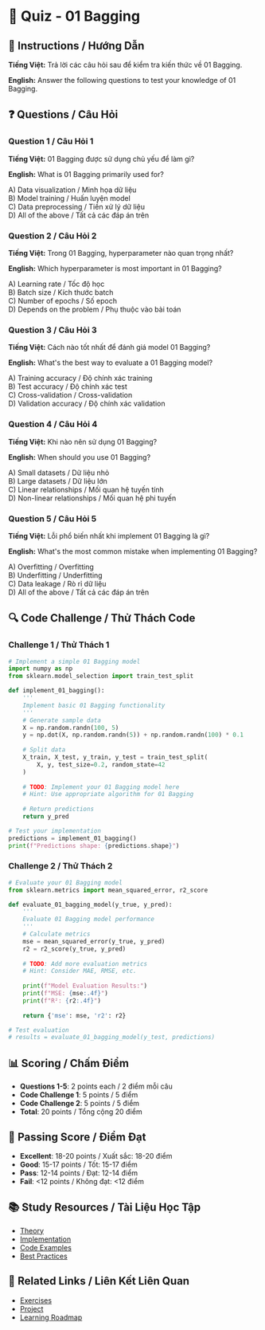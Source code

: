 # 🧠 Quiz - 01 Bagging

## 📝 Instructions / Hướng Dẫn

**Tiếng Việt:** Trả lời các câu hỏi sau để kiểm tra kiến thức về 01 Bagging.

**English:** Answer the following questions to test your knowledge of 01 Bagging.

## ❓ Questions / Câu Hỏi

### Question 1 / Câu Hỏi 1
**Tiếng Việt:** 01 Bagging được sử dụng chủ yếu để làm gì?

**English:** What is 01 Bagging primarily used for?

A) Data visualization / Minh họa dữ liệu  
B) Model training / Huấn luyện model  
C) Data preprocessing / Tiền xử lý dữ liệu  
D) All of the above / Tất cả các đáp án trên

### Question 2 / Câu Hỏi 2
**Tiếng Việt:** Trong 01 Bagging, hyperparameter nào quan trọng nhất?

**English:** Which hyperparameter is most important in 01 Bagging?

A) Learning rate / Tốc độ học  
B) Batch size / Kích thước batch  
C) Number of epochs / Số epoch  
D) Depends on the problem / Phụ thuộc vào bài toán

### Question 3 / Câu Hỏi 3
**Tiếng Việt:** Cách nào tốt nhất để đánh giá model 01 Bagging?

**English:** What's the best way to evaluate a 01 Bagging model?

A) Training accuracy / Độ chính xác training  
B) Test accuracy / Độ chính xác test  
C) Cross-validation / Cross-validation  
D) Validation accuracy / Độ chính xác validation

### Question 4 / Câu Hỏi 4
**Tiếng Việt:** Khi nào nên sử dụng 01 Bagging?

**English:** When should you use 01 Bagging?

A) Small datasets / Dữ liệu nhỏ  
B) Large datasets / Dữ liệu lớn  
C) Linear relationships / Mối quan hệ tuyến tính  
D) Non-linear relationships / Mối quan hệ phi tuyến

### Question 5 / Câu Hỏi 5
**Tiếng Việt:** Lỗi phổ biến nhất khi implement 01 Bagging là gì?

**English:** What's the most common mistake when implementing 01 Bagging?

A) Overfitting / Overfitting  
B) Underfitting / Underfitting  
C) Data leakage / Rò rỉ dữ liệu  
D) All of the above / Tất cả các đáp án trên

## 🔍 Code Challenge / Thử Thách Code

### Challenge 1 / Thử Thách 1
```python
# Implement a simple 01 Bagging model
import numpy as np
from sklearn.model_selection import train_test_split

def implement_01_bagging():
    '''
    Implement basic 01 Bagging functionality
    '''
    # Generate sample data
    X = np.random.randn(100, 5)
    y = np.dot(X, np.random.randn(5)) + np.random.randn(100) * 0.1
    
    # Split data
    X_train, X_test, y_train, y_test = train_test_split(
        X, y, test_size=0.2, random_state=42
    )
    
    # TODO: Implement your 01 Bagging model here
    # Hint: Use appropriate algorithm for 01 Bagging
    
    # Return predictions
    return y_pred

# Test your implementation
predictions = implement_01_bagging()
print(f"Predictions shape: {predictions.shape}")
```

### Challenge 2 / Thử Thách 2
```python
# Evaluate your 01 Bagging model
from sklearn.metrics import mean_squared_error, r2_score

def evaluate_01_bagging_model(y_true, y_pred):
    '''
    Evaluate 01 Bagging model performance
    '''
    # Calculate metrics
    mse = mean_squared_error(y_true, y_pred)
    r2 = r2_score(y_true, y_pred)
    
    # TODO: Add more evaluation metrics
    # Hint: Consider MAE, RMSE, etc.
    
    print(f"Model Evaluation Results:")
    print(f"MSE: {mse:.4f}")
    print(f"R²: {r2:.4f}")
    
    return {'mse': mse, 'r2': r2}

# Test evaluation
# results = evaluate_01_bagging_model(y_test, predictions)
```

## 📊 Scoring / Chấm Điểm

- **Questions 1-5**: 2 points each / 2 điểm mỗi câu
- **Code Challenge 1**: 5 points / 5 điểm
- **Code Challenge 2**: 5 points / 5 điểm
- **Total**: 20 points / Tổng cộng 20 điểm

## 🎯 Passing Score / Điểm Đạt

- **Excellent**: 18-20 points / Xuất sắc: 18-20 điểm
- **Good**: 15-17 points / Tốt: 15-17 điểm  
- **Pass**: 12-14 points / Đạt: 12-14 điểm
- **Fail**: <12 points / Không đạt: <12 điểm

## 📚 Study Resources / Tài Liệu Học Tập

- [Theory](./THEORY_01_bagging.md)
- [Implementation](./IMPLEMENTATION_01_bagging.md)
- [Code Examples](./CODE_EXAMPLES_01_bagging.md)
- [Best Practices](./BEST_PRACTICES_01_bagging.md)

## 🔗 Related Links / Liên Kết Liên Quan

- [Exercises](./EXERCISES_01_bagging.md)
- [Project](./PROJECT_01_bagging.md)
- [Learning Roadmap](./LEARNING_ROADMAP_01_bagging.md)
